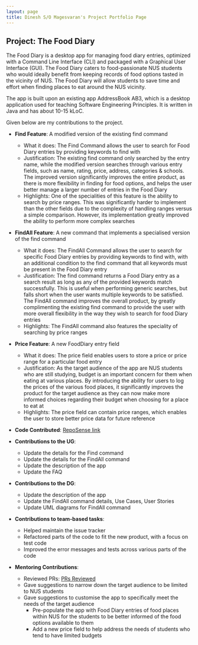 ```yaml
---
layout: page
title: Dinesh S/O Magesvaran's Project Portfolio Page
---
```


## Project: The Food Diary

The Food Diary is a desktop app for managing food diary entries, optimized with a Command Line Interface (CLI) and
packaged with a Graphical User Interface (GUI). The Food Diary caters to food-passionate NUS students who would ideally
benefit from keeping records of food options tasted in the vicinity of NUS. The Food Diary will allow students to save
time and effort when finding places to eat around the NUS vicinity.

The app is built upon an existing app AddressBook AB3, which is a desktop application used for teaching Software
Engineering Principles. It is written in Java and has about 10-15 kLoC.

Given below are my contributions to the project.

* **Find Feature**: A modified version of the existing find command
    * What it does: The Find Command allows the user to search for Food Diary entries by providing keywords to find with
    * Justification: The existing find command only searched by the entry name, while the modified version searches
    through various entry fields, such as name, rating, price, address, categories & schools. The improved version
    significantly improves the entire product, as there is more flexibility in finding for food options, and helps the
    user better manage a larger number of entries in the Food Diary
    * Highlights: One of the specialities of this feature is the ability to search by price ranges. This was
    significantly harder to implement than the other fields due to the complexity of handling ranges versus a simple
    comparison. However, its implementation greatly improved the ability to perform more complex searches
      

* **FindAll Feature**: A new command that implements a specialised version of the find command
    * What it does: The FindAll Command allows the user to search for specific Food Diary entries by providing keywords
    to find with, with an additional condition to the find command that all keywords must be present in the Food Diary
    entry
    * Justification: The find command returns a Food Diary entry as a search result as long as any of the provided
    keywords match successfully. This is useful when performing generic searches, but falls short when the user wants
    multiple keywords to be satisfied. The FindAll command improves the overall product, by greatly complimenting
    the existing find command to provide the user with more overall flexibility in the way they wish to search for
    food Diary entries
    * Highlights: The FindAll command also features the speciality of searching by price ranges
    

* **Price Feature**: A new FoodDiary entry field
    * What it does: The price field enables users to store a price or price range for a particular food entry
    * Justification: As the target audience of the app are NUS students who are still studying, budget is an important
    concern for them when eating at various places. By introducing the ability for users to log the prices of the
    various food places, it significantly improves the product for the target audience as they can now make more
    informed choices regarding their budget when choosing for a place to eat at
    * Highlights: The price field can contain price ranges, which enables the user to store better price data for future
    reference
      

* **Code Contributed**: [RepoSense link](https://nus-cs2103-ay2021s2.github.io/tp-dashboard/?search=&sort=groupTitle&sortWithin=title&timeframe=commit&mergegroup=&groupSelect=groupByRepos&breakdown=true&checkedFileTypes=docs~functional-code~test-code~other&since=&tabOpen=true&tabType=authorship&tabAuthor=DineshMagesvaran&tabRepo=AY2021S2-CS2103-T14-2%2Ftp%5Bmaster%5D&authorshipIsMergeGroup=false&authorshipFileTypes=docs~functional-code~test-code~other&authorshipIsBinaryFileTypeChecked=false)


* **Contributions to the UG**:
    * Update the details for the Find command
    * Update the details for the FindAll command
    * Update the description of the app
    * Update the FAQ
    

* **Contributions to the DG**:
    * Update the description of the app
    * Update the FindAll command details, Use Cases, User Stories
    * Update UML diagrams for FindAll command
  

* **Contributions to team-based tasks**:
    * Helped maintain the issue tracker
    * Refactored parts of the code to fit the new product, with a focus on test code
    * Improved the error messages and tests across various parts of the code
  

* **Mentoring Contributions**:
    * Reviewed PRs: [PRs Reviewed](https://github.com/AY2021S2-CS2103-T14-2/tp/pulls?q=is%3Apr+commenter%3ADineshMagesvaran+)
    * Gave suggestions to narrow down the target audience to be limited to NUS students
    * Gave suggestions to customise the app to specifically meet the needs of the target audience
      * Pre-populate the app with Food Diary entries of food places within NUS for the students to be better informed
        of the food options available to them
      * Add a new price field to help address the needs of students who tend to have limited budgets

